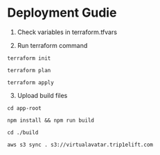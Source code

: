 # Deployment Gudie

1. Check variables in terraform.tfvars

2. Run terraform command

```console
terraform init

terraform plan

terraform apply
```

3. Upload build files

```
cd app-root

npm install && npm run build

cd ./build

aws s3 sync . s3://virtualavatar.trip1elift.com
```